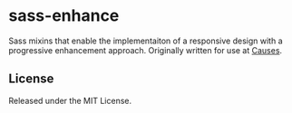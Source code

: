 # sass-enhance

Sass mixins that enable the implementaiton of a responsive design with a
progressive enhancement approach. Originally written for use at
[Causes](https://github.com/causes).

## License

Released under the MIT License.
